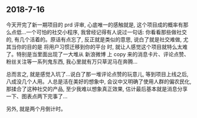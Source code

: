 ## 2018-7-16

今天开完了新一期项目的 prd 评审, 心底唯一的感触就是, 这个项目成的概率有那么点低...一个可怕的社交小程序, 我曾经记得有人说过一句话: 你看看那些做社交的, 有几个活着的。原话有点忘了, 反正就是类似的意思, 说白了就是社交难做, 尤其当你的目的是 将用户习惯迁移到你的平台 时, 就让人感觉这个项目就特么太难了。特别是当里面出现了一大堆从 新浪微博 上 copy 来的消息卡片、评论点赞、粉丝关注等一系列鬼东西, 我心里就有万只草泥马在奔腾...

总而言之, 就是感觉入坑了...说白了那一堆评论点赞的玩意儿, 等到项目上线之后, 八成没几个人用。人总是活在美好的想象中, 会议中又明确了使用人群的偏农民化, 那揉合了这种社交的产品, 至少我难以想象真正效果, 估计最后基本就是消息分享一下、图表点两下完事了...

另外, 就是两个月倒计时。
